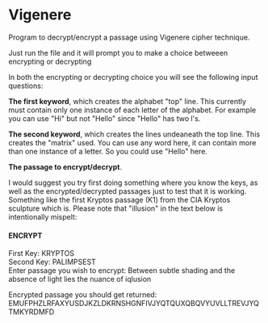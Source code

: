 # Vigenere
Program to decrypt/encrypt a passage using Vigenere cipher technique. 

Just run the file and it will prompt you to make a choice betweeen encrypting or decrypting

In both the encrypting or decrypting choice you will see the following input questions:

<b>The first keyword</b>, which creates the alphabet "top" line. This currently must contain only one instance of each letter of the alphabet. For example you can use "Hi" but not "Hello" since "Hello" has two l's. 

<b>The second keyword</b>, which creates the lines undeaneath the top line. This creates the "matrix" used. You can use any word here, it can contain more than one instance of a letter. So you could use "Hello" here.

<b>The passage to encrypt/decrypt</b>.

I would suggest you try first doing something where you know the keys, as well as the encrypted/decrypted passages just to test that it is working. Something like the first Kryptos passage (K1) from the CIA Kryptos sculpture which is. Please note that "illusion" in the text below is intentionally mispelt:

<H4> ENCRYPT </H4>

First Key: KRYPTOS <br>
Second Key: PALIMPSEST <br>
Enter passage you wish to encrypt: Between subtle shading and the absence of light lies the nuance of iqlusion

Encrypted passage you should get returned: EMUFPHZLRFAXYUSDJKZLDKRNSHGNFIVJYQTQUXQBQVYUVLLTREVJYQTMKYRDMFD <br>



